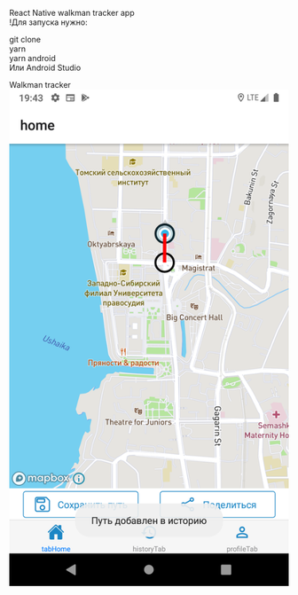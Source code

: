 React Native walkman tracker app</br>
!Для запуска нужно:

git clone </br>
yarn</br>
yarn android</br>
Или Android Studio</br>


Walkman tracker
![alt text](imagesscreen/HomePage.png "Описание будет тут")